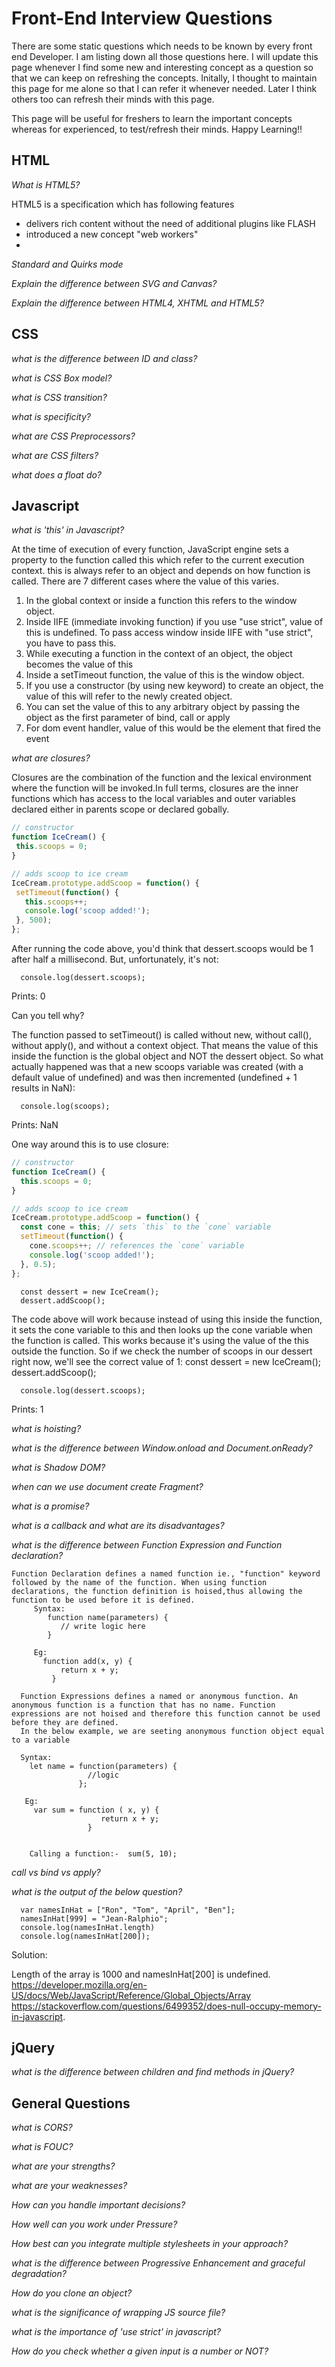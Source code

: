 # Front-End Interview Questions
   
  There are some static questions which needs to be known by every front end Developer. I am listing down all those questions here. I will update this page whenever I find some new and interesting concept as a question so that we can keep on refreshing the concepts. Initally, I thought to maintain this page for me alone so that I can refer it whenever needed. Later I think others too can refresh their minds with this page.
  
  This page will be useful for freshers to learn the important concepts whereas for experienced, to test/refresh their minds. Happy Learning!!

## HTML

*What is HTML5?*

 HTML5 is a specification which has following features

  - delivers rich content without the need of additional plugins like FLASH
  - introduced a new concept "web workers"
  - 

 *Standard and Quirks mode* 


 *Explain the difference between SVG and Canvas?*
 
 
 *Explain the difference between HTML4, XHTML and HTML5?*

 



## CSS

*what is the difference between ID and class?*

*what is CSS Box model?*

*what is CSS transition?*

*what is specificity?*

*what are CSS Preprocessors?*

*what are CSS filters?*

*what does a float do?*





## Javascript

*what is 'this' in Javascript?*

 At the time of execution of every function, JavaScript engine sets a property to the function called this which refer to the current execution context. this is always refer to an object and depends on how function is called. There are 7 different cases where the value of this varies. 
1.	In the global context or inside a function this refers to the window object.
2.	Inside IIFE (immediate invoking function) if you use "use strict", value of this is undefined. To pass access window inside IIFE with "use strict", you have to pass this.
3.	While executing a function in the context of an object, the object becomes the value of this
4.	Inside a setTimeout function, the value of this is the window object.
5.	If you use a constructor (by using new keyword) to create an object, the value of this will refer to the newly created object.
6.	You can set the value of this to any arbitrary object by passing the object as the first parameter of bind, call or apply
7.	For dom event handler, value of this would be the element that fired the event


*what are closures?*


Closures are the combination of the function and the lexical environment where the function will be invoked.In full terms, closures are the inner functions which has access to the local variables and outer variables declared either in parents scope or declared gobally.
 
 ```javascript
 // constructor
function IceCream() {
  this.scoops = 0;
}

// adds scoop to ice cream
IceCream.prototype.addScoop = function() {
  setTimeout(function() {
    this.scoops++;
    console.log('scoop added!');
  }, 500);
};
````
After running the code above, you'd think that dessert.scoops would be 1 after half a millisecond. But, unfortunately, it's not:

      console.log(dessert.scoops);

   Prints:
   0

   Can you tell why?

   The function passed to setTimeout() is called without new, without call(), without apply(), and without a context object. That means the value of this inside the function is the global object and NOT the dessert object. So what actually happened was that a new scoops variable was created (with a default value of undefined) and was then incremented (undefined + 1 results in NaN):

      console.log(scoops);

   Prints:
   NaN

One way around this is to use closure:

``` javascript
// constructor
function IceCream() {
  this.scoops = 0;
}

// adds scoop to ice cream
IceCream.prototype.addScoop = function() {
  const cone = this; // sets `this` to the `cone` variable
  setTimeout(function() {
    cone.scoops++; // references the `cone` variable
    console.log('scoop added!');
  }, 0.5);
};
```
      const dessert = new IceCream();
      dessert.addScoop();

   The code above will work because instead of using this inside the function, it sets the cone variable to this and then looks up the cone variable when the function is called. This works because it's using the value of the this outside the function. So if we check the number of scoops in our dessert right now, we'll see the correct value of 1:
const dessert = new IceCream();
dessert.addScoop();

      console.log(dessert.scoops);

   Prints:
   1

 
*what is hoisting?*

*what is the difference between Window.onload and Document.onReady?*

*what is Shadow DOM?*

*when can we use document create Fragment?*

*what is a promise?*

*what is a callback and what are its disadvantages?*

*what is the difference between Function Expression and Function declaration?*

    Function Declaration defines a named function ie., "function" keyword followed by the name of the function. When using function declarations, the function definition is hoised,thus allowing the function to be used before it is defined.
         Syntax:      
            function name(parameters) {
               // write logic here
            }

         Eg: 
           function add(x, y) {
               return x + y;
             }
   
      Function Expressions defines a named or anonymous function. An anonymous function is a function that has no name. Function expressions are not hoised and therefore this function cannot be used before they are defined.
      In the below example, we are seeting anonymous function object equal to a variable

      Syntax:
        let name = function(parameters) {
                     //logic               
                   };
      
       Eg: 
         var sum = function ( x, y) {
                        return x + y;
                     }

      
        Calling a function:-  sum(5, 10);

*call vs bind vs apply?*

*what is the output of the below question?*

      var namesInHat = ["Ron", "Tom", "April", "Ben"];
      namesInHat[999] = "Jean-Ralphio";
      console.log(namesInHat.length)
      console.log(namesInHat[200]);

Solution: 

Length of the array is 1000 and namesInHat[200] is undefined.
https://developer.mozilla.org/en-US/docs/Web/JavaScript/Reference/Global_Objects/Array
https://stackoverflow.com/questions/6499352/does-null-occupy-memory-in-javascript.


## jQuery

*what is the difference between children and find methods in jQuery?*



## General Questions

*what is CORS?*

*what is FOUC?*

*what are your strengths?*

*what are your weaknesses?*

*How can you handle important decisions?*

*How well can you work under Pressure?*

*How best can you integrate multiple stylesheets in your approach?*

*what is the difference between Progressive Enhancement and graceful degradation?*

*How do you clone an object?*

*what is the significance of wrapping JS source file?*

*what is the importance of 'use strict' in javascript?*

*How do you check whether a given input is a number or NOT?*







